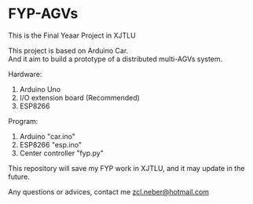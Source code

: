 # FYP-AGVs
This is the Final Yeaar Project in XJTLU


This project is based on Arduino Car.  
And it aim to build a prototype of a distributed multi-AGVs system.

Hardware:
1. Arduino Uno
2. I/O extension board (Recommended)
3. ESP8266


Program:
1. Arduino "car.ino"
2. ESP8266 "esp.ino"
3. Center controller "fyp.py"


This repository will save my FYP work in XJTLU, 
and it may update in the future.

Any questions or advices, contact me zcl.neber@hotmail.com
